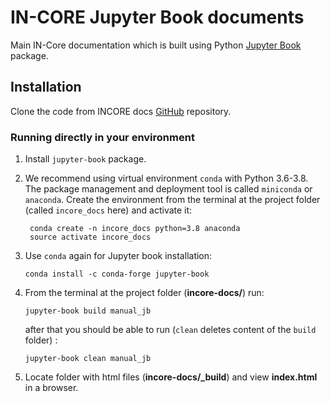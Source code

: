 # IN-CORE Jupyter Book documents

Main IN-Core documentation which is built using Python [Jupyter Book](https://jupyterbook.org/intro.html) package.

## Installation

Clone the code from INCORE docs [GitHub](https://github.com/IN-CORE/incore-docs.git) repository.

### Running directly in your environment

1. Install `jupyter-book` package.

2. We recommend using virtual environment `conda` with Python 3.6-3.8. The package management and deployment tool 
is called `miniconda` or `anaconda`. Create the environment from the terminal at the project 
folder (called `incore_docs` here) and activate it:
    
   ```
    conda create -n incore_docs python=3.8 anaconda
    source activate incore_docs
    ```
   
3. Use `conda` again for Jupyter book installation:

    ```
    conda install -c conda-forge jupyter-book
    ``` 

4. From the terminal at the project folder (**incore-docs/**) run: 
    ```
    jupyter-book build manual_jb
    ```
    after that you should be able to run (`clean` deletes content of the `build` folder) :
    ```
    jupyter-book clean manual_jb
    ```
5. Locate folder with html files (**incore-docs/_build**) and view **index.html** in a browser.

